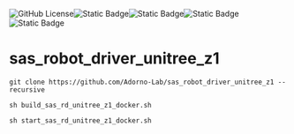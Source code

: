 ![GitHub License](https://img.shields.io/github/license/Adorno-Lab/sas_robot_driver_unitree_z1)![Static Badge](https://img.shields.io/badge/ROS2-Jazzy-blue)![Static Badge](https://img.shields.io/badge/powered_by-DQ_Robotics-red)![Static Badge](https://img.shields.io/badge/SmartArmStack-green)![Static Badge](https://img.shields.io/badge/Ubuntu-24.04_LTS-orange)


# sas_robot_driver_unitree_z1


```shell
git clone https://github.com/Adorno-Lab/sas_robot_driver_unitree_z1 --recursive
```
```shell
sh build_sas_rd_unitree_z1_docker.sh 
```
```shell
sh start_sas_rd_unitree_z1_docker.sh  
```
